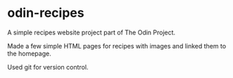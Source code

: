 # odin-recipes

A simple recipes website project part of The Odin Project.

Made a few simple HTML pages for recipes with images and linked them to the homepage.

Used git for version control.